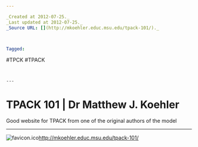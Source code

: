 ```yaml
---

_Created at 2012-07-25._
_Last updated at 2012-07-25._
_Source URL: [](http://mkoehler.educ.msu.edu/tpack-101/)._



Tagged: 
```
#TPCK #TPACK
```


---
```


# TPACK 101 | Dr Matthew J. Koehler


Good website for TPACK from one of the original authors of the model

* * *

![favicon.ico](http://mkoehler.educ.msu.edu/wp-content/themes/arthemia/images/favicon.ico)<http://mkoehler.educ.msu.edu/tpack-101/>

